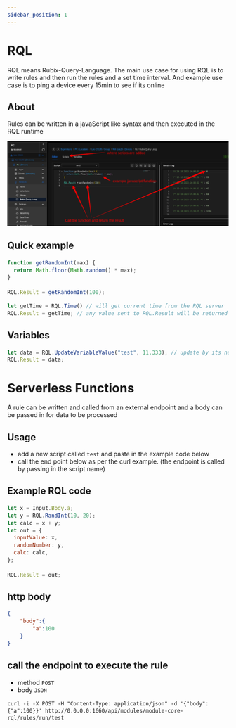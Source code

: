 ```yaml
---
sidebar_position: 1
---
```


# RQL
RQL means Rubix-Query-Language. The main use case for using RQL is to write rules and then run the rules and a set time interval. And example use case is to ping a device every 15min to see if its online

## About
Rules can be written in a javaScript like syntax and then executed in the RQL runtime

![rql.png](img/rql.png)


## Quick example

```js
function getRandomInt(max) {
  return Math.floor(Math.random() * max);
}

RQL.Result = getRandomInt(100);
```


```js
let getTime = RQL.Time() // will get current time from the RQL server
RQL.Result = getTime; // any value sent to RQL.Result will be returned to view in the editor and also stored as logs
```


## Variables 

```js
let data = RQL.UpdateVariableValue("test", 11.333); // update by its name or uuid
RQL.Result = data;
```


# Serverless Functions
A rule can be written and called from an external endpoint and a body can be passed in for data to be processed

## Usage
- add a new script called `test` and paste in the example code below
- call the end point below as per the curl example. (the endpoint is called by passing in the script name)

## Example RQL code
```js
let x = Input.Body.a;
let y = RQL.RandInt(10, 20);
let calc = x + y;
let out = {
  inputValue: x,
  randomNumber: y,
  calc: calc,
};

RQL.Result = out;
```

## http body
```json
{
    "body":{
        "a":100
    }
}
```

## call the endpoint to execute the rule
- method `POST`
- body `JSON`
```
curl -i -X POST -H "Content-Type: application/json" -d '{"body":{"a":100}}' http://0.0.0.0:1660/api/modules/module-core-rql/rules/run/test
```



